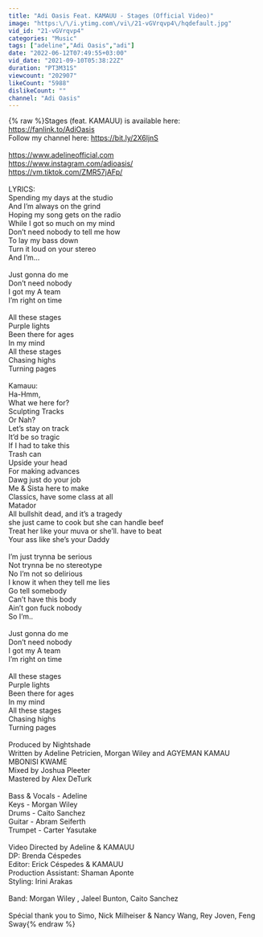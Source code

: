 ```yaml
---
title: "Adi Oasis Feat. KAMAUU - Stages (Official Video)"
image: "https:\/\/i.ytimg.com\/vi\/21-vGVrqvp4\/hqdefault.jpg"
vid_id: "21-vGVrqvp4"
categories: "Music"
tags: ["adeline","Adi Oasis","adi"]
date: "2022-06-12T07:49:55+03:00"
vid_date: "2021-09-10T05:38:22Z"
duration: "PT3M31S"
viewcount: "202907"
likeCount: "5988"
dislikeCount: ""
channel: "Adi Oasis"
---
```

{% raw %}Stages (feat. KAMAUU) is available here: <a rel="nofollow" target="blank" href="https://fanlink.to/AdiOasis">https://fanlink.to/AdiOasis</a><br />Follow my channel here: <a rel="nofollow" target="blank" href="https://bit.ly/2X6ljnS">https://bit.ly/2X6ljnS</a><br /><br /><a rel="nofollow" target="blank" href="https://www.adelineofficial.com">https://www.adelineofficial.com</a><br /><a rel="nofollow" target="blank" href="https://www.instagram.com/adioasis/">https://www.instagram.com/adioasis/</a><br /><a rel="nofollow" target="blank" href="https://vm.tiktok.com/ZMR57jAFp/">https://vm.tiktok.com/ZMR57jAFp/</a><br /><br />LYRICS:<br />Spending my days at the studio<br />And I’m always on the grind<br />Hoping my song gets on the radio<br />While I got so much on my mind <br />Don’t need nobody to tell me how <br />To lay my bass down <br />Turn it loud on your stereo <br />And I’m... <br /> <br />Just gonna do me <br />Don’t need nobody <br />I got my A team <br />I’m right on time <br /> <br />All these stages<br />Purple lights<br />Been there for ages<br />In my mind<br />All these stages <br />Chasing highs <br />Turning pages <br /> <br />Kamauu:<br />Ha-Hmm, <br />What we here for?<br />Sculpting Tracks<br />Or Nah?<br />Let’s stay on track<br />It’d be so tragic <br />If I had to take this<br />Trash can<br />Upside your head<br />For making advances<br />Dawg just do your job<br />Me &amp; Sista here to make<br />Classics, have some class at all<br />Matador<br />All bullshit dead, and it’s a tragedy<br />she just came to cook but she can handle beef <br />Treat her like your muva or she’ll. have to beat<br />Your ass like she’s your Daddy<br /> <br />I’m just trynna be serious<br />Not trynna be no stereotype<br />No I’m not so delirious<br />I know it when they tell me lies<br />Go tell somebody<br />Can’t have this body<br />Ain’t gon fuck nobody <br />So I’m.. <br /> <br />Just gonna do me <br />Don’t need nobody <br />I got my A team <br />I’m right on time <br /> <br />All these stages<br />Purple lights<br />Been there for ages<br />In my mind<br />All these stages <br />Chasing highs <br />Turning pages <br /><br />Produced by Nightshade <br />Written by Adeline Petricien, Morgan Wiley and AGYEMAN KAMAU MBONISI KWAME<br />Mixed by Joshua Pleeter<br />Mastered by Alex DeTurk<br /> <br />Bass &amp; Vocals - Adeline<br />Keys - Morgan Wiley<br />Drums - Caito Sanchez<br />Guitar - Abram Seiferth<br />Trumpet - Carter Yasutake<br /><br />Video Directed by Adeline &amp; KAMAUU<br />DP: Brenda Céspedes<br />Editor: Erick Céspedes &amp; KAMAUU<br />Production Assistant: Shaman Aponte<br />Styling: Irini Arakas<br /><br />Band: Morgan Wiley , Jaleel Bunton, Caito Sanchez<br /><br />Spécial thank you to Simo, Nick Milheiser &amp; Nancy Wang, Rey Joven, Feng Sway{% endraw %}
